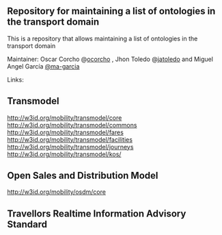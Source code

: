 ## Repository for maintaining a list of ontologies in the transport domain

This is a repository that allows maintaining a list of ontologies in the transport domain

Maintainer: Oscar Corcho @[ocorcho](https://github.com/ocorcho) , Jhon Toledo @[jatoledo](https://github.com/jatoledo) and Miguel Angel García [@ma-garcia](https://github.com/ma-garcia)

Links:

## Transmodel

http://w3id.org/mobility/transmodel/core 
http://w3id.org/mobility/transmodel/commons
http://w3id.org/mobility/transmodel/fares
http://w3id.org/mobility/transmodel/facilities
http://w3id.org/mobility/transmodel/journeys
http://w3id.org/mobility/transmodel/kos/



## Open Sales and Distribution Model

http://w3id.org/mobility/osdm/core


## Travellors Realtime Information Advisory Standard

